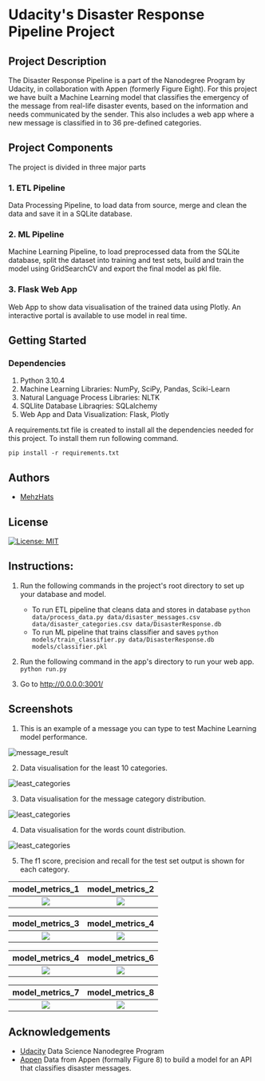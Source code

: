 # Udacity's Disaster Response Pipeline Project

## Project Description
The Disaster Response Pipeline is a part of the Nanodegree Program by Udacity, in collaboration with Appen (formerly Figure Eight). For this project we have built a Machine Learning model that classifies the emergency of the message from real-life disaster events, based on the information and needs communicated by the sender. This also includes a web app where a new message is classified in to 36 pre-defined categories.

## Project Components
The project is divided in three major parts

### 1. ETL Pipeline
Data Processing Pipeline, to load data from source, merge and clean the data and save it in a SQLite database.

### 2. ML Pipeline
Machine Learning Pipeline, to load preprocessed data from the SQLite database, split the dataset into training and test sets, build and train the model using GridSearchCV and export the final model as pkl file.

### 3. Flask Web App
Web App to show data visualisation of the trained data using Plotly. An interactive portal is available to use model in real time.

## Getting Started

### Dependencies

1. Python 3.10.4
2. Machine Learning Libraries: NumPy, SciPy, Pandas, Sciki-Learn
3. Natural Language Process Libraries: NLTK
4. SQLlite Database Libraqries: SQLalchemy
5. Web App and Data Visualization: Flask, Plotly

A requirements.txt file is created to install all the dependencies needed for this project. To install them run following command.

```pip install -r requirements.txt```

## Authors
* [MehzHats](https://github.com/MehzHats)

## License
[![License: MIT](https://img.shields.io/badge/License-MIT-yellow.svg)](https://opensource.org/licenses/MIT)


## Instructions:
1. Run the following commands in the project's root directory to set up your database and model.

    - To run ETL pipeline that cleans data and stores in database
        `python data/process_data.py data/disaster_messages.csv data/disaster_categories.csv data/DisasterResponse.db`
    - To run ML pipeline that trains classifier and saves
        `python models/train_classifier.py data/DisasterResponse.db models/classifier.pkl`

2. Run the following command in the app's directory to run your web app.
    `python run.py`

3. Go to http://0.0.0.0:3001/


## Screenshots

1. This is an example of a message you can type to test Machine Learning model performance.

![message_result](images/message_result.png)

2. Data visualisation for the least 10 categories.

![least_categories](images/least_categories.png)

3. Data visualisation for the message category distribution.

![least_categories](images/message_cat_dist.png)

4. Data visualisation for the words count distribution.

![least_categories](images/word_count_dist.png)

5. The f1 score, precision and recall for the test set output is shown for each category.

model_metrics_1             |  model_metrics_2
:-------------------------:|:-------------------------:
![](images/model_metrics/model_metrics_1.png )  |  ![](images/model_metrics/model_metrics_2.png)


model_metrics_3             |  model_metrics_4
:-------------------------:|:-------------------------:
![](images/model_metrics/model_metrics_3.png )  |  ![](images/model_metrics/model_metrics_4.png)


model_metrics_4             |  model_metrics_6
:-------------------------:|:-------------------------:
![](images/model_metrics/model_metrics_5.png )  |  ![](images/model_metrics/model_metrics_6.png)


model_metrics_7             |  model_metrics_8
:-------------------------:|:-------------------------:
![](images/model_metrics/model_metrics_3.png )  |  ![](images/model_metrics/model_metrics_4.png)

## Acknowledgements

* [Udacity](https://www.udacity.com/) Data Science Nanodegree Program
* [Appen](https://appen.com/) Data from Appen (formally Figure 8) to build a model for an API that classifies disaster messages.